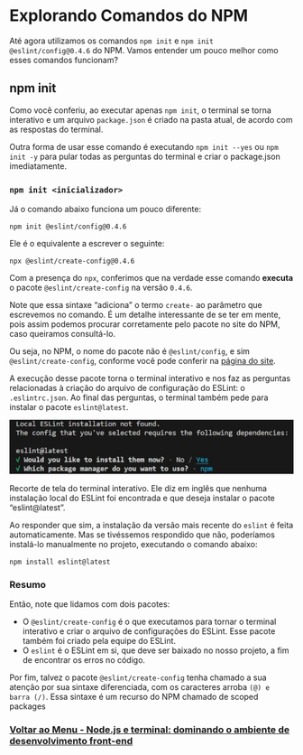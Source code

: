 # Explorando Comandos do NPM

Até agora utilizamos os comandos `npm init` e `npm init @eslint/config@0.4.6` do NPM. Vamos entender um pouco melhor como esses comandos funcionam?

## npm init

Como você conferiu, ao executar apenas `npm init`, o terminal se torna interativo e um arquivo `package.json` é criado na pasta atual, de acordo com as respostas do terminal.

Outra forma de usar esse comando é executando `npm init --yes` ou `npm init -y` para pular todas as perguntas do terminal e criar o package.json imediatamente.

### `npm init <inicializador>`

Já o comando abaixo funciona um pouco diferente:

```
npm init @eslint/config@0.4.6
```

Ele é o equivalente a escrever o seguinte:

```
npx @eslint/create-config@0.4.6
```

Com a presença do `npx`, conferimos que na verdade esse comando **executa** o pacote `@eslint/create-config` na versão `0.4.6`.

Note que essa sintaxe “adiciona” o termo `create-` ao parâmetro que escrevemos no comando. É um detalhe interessante de se ter em mente, pois assim podemos procurar corretamente pelo pacote no site do NPM, caso queiramos consultá-lo.

Ou seja, no NPM, o nome do pacote não é `@eslint/config`, e sim `@eslint/create-config`, conforme você pode conferir na [página do site](https://www.npmjs.com/package/@eslint/create-config).

A execução desse pacote torna o terminal interativo e nos faz as perguntas relacionadas à criação do arquivo de configuração do ESLint: o `.eslintrc.json`. Ao final das perguntas, o terminal também pede para instalar o pacote `eslint@latest`.

<img src="../img/npm-01.webp">

Recorte de tela do terminal interativo. Ele diz em inglês que nenhuma instalação local do ESLint foi encontrada e que deseja instalar o pacote “eslint@latest”.

Ao responder que sim, a instalação da versão mais recente do `eslint` é feita automaticamente. Mas se tivéssemos respondido que não, poderíamos instalá-lo manualmente no projeto, executando o comando abaixo:

```
npm install eslint@latest
```

### Resumo

Então, note que lidamos com dois pacotes:

- O `@eslint/create-config` é o que executamos para tornar o terminal interativo e criar o arquivo de configurações do ESLint. Esse pacote também foi criado pela equipe do ESLint.
- O `eslint` é o ESLint em si, que deve ser baixado no nosso projeto, a fim de encontrar os erros no código.

Por fim, talvez o pacote `@eslint/create-config` tenha chamado a sua atenção por sua sintaxe diferenciada, com os caracteres arroba `(@) e barra (/)`. Essa sintaxe é um recurso do NPM chamado de scoped packages

### [Voltar ao Menu - Node.js e terminal: dominando o ambiente de desenvolvimento front-end](../menu.md)
